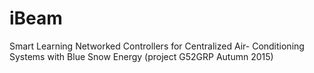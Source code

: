 # iBeam
Smart Learning Networked Controllers for Centralized Air- Conditioning Systems with Blue Snow Energy (project G52GRP Autumn 2015)
